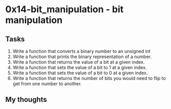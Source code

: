 # 0x14-bit_manipulation - bit manipulation

## Tasks
1. Write a function that converts a binary number to an unsigned int
2. Write a function that prints the binary representation of a number.
3. Write a function that returns the value of a bit at a given index.
4. Write a function that sets the value of a bit to 1 at a given index.
5. Write a function that sets the value of a bit to 0 at a given index.
6. Write a function that returns the number of bits you would need to flip to get from one number to another.

## My thoughts